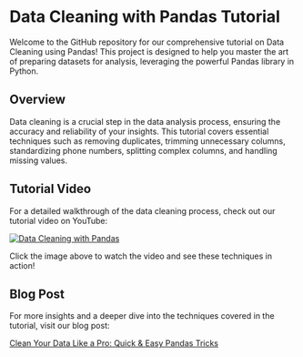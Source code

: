 # Data Cleaning with Pandas Tutorial

Welcome to the GitHub repository for our comprehensive tutorial on Data Cleaning using Pandas! This project is designed to help you master the art of preparing datasets for analysis, leveraging the powerful Pandas library in Python.

## Overview

Data cleaning is a crucial step in the data analysis process, ensuring the accuracy and reliability of your insights. This tutorial covers essential techniques such as removing duplicates, trimming unnecessary columns, standardizing phone numbers, splitting complex columns, and handling missing values.

## Tutorial Video

For a detailed walkthrough of the data cleaning process, check out our tutorial video on YouTube:

[![Data Cleaning with Pandas](http://img.youtube.com/vi/LqIuml9Khs0/0.jpg)](http://www.youtube.com/watch?v=LqIuml9Khs0 "Data Cleaning with Pandas Tutorial")

Click the image above to watch the video and see these techniques in action!

## Blog Post

For more insights and a deeper dive into the techniques covered in the tutorial, visit our blog post:

[Clean Your Data Like a Pro: Quick & Easy Pandas Tricks](https://blog.netrva.com/clean-your-data-like-a-pro-quick-easy-pandas-tricks)
